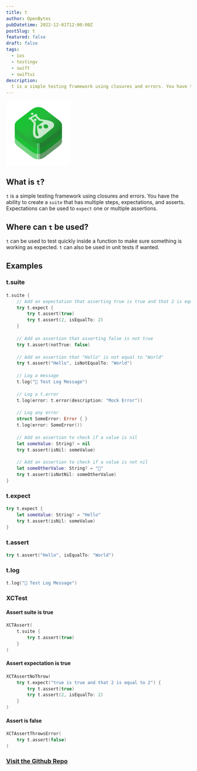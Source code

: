 ```yaml
---
title: t
author: OpenBytes
pubDatetime: 2022-12-01T12:00:00Z
postSlug: t
featured: false
draft: false
tags:
  - ios
  - testingv 
  - swift
  - swiftui
description:
  t is a simple testing framework using closures and errors. You have the ability to create a suite that has multiple steps, expectations, and asserts. Expectations can be used to expect one or multiple assertions.
---
```


<img src="/src/content/projects/images/openbytes-t.png" alt="Icon representing the OpenBytes t-framework." width="35%"/>


## What is `t`?

`t` is a simple testing framework using closures and errors. You have the ability to create a `suite` that has multiple steps, expectations, and asserts. Expectations can be used to `expect` one or multiple assertions.

## Where can `t` be used?

`t` can be used to test quickly inside a function to make sure something is working as expected. `t` can also be used in unit tests if wanted.

## Examples

### t.suite
```swift
t.suite {
    // Add an expectation that asserting true is true and that 2 is equal to 2
    try t.expect {
        try t.assert(true)
        try t.assert(2, isEqualTo: 2)
    }
    
    // Add an assertion that asserting false is not true
    try t.assert(notTrue: false)
    
    // Add an assertion that "Hello" is not equal to "World"
    try t.assert("Hello", isNotEqualTo: "World")
    
    // Log a message
    t.log("📣 Test Log Message")
    
    // Log a t.error
    t.log(error: t.error(description: "Mock Error"))
    
    // Log any error
    struct SomeError: Error { }
    t.log(error: SomeError())
    
    // Add an assertion to check if a value is nil
    let someValue: String? = nil
    try t.assert(isNil: someValue)
    
    // Add an assertion to check if a value is not nil
    let someOtherValue: String? = "💠"
    try t.assert(isNotNil: someOtherValue)
}
```

### t.expect
```swift
try t.expect {
    let someValue: String? = "Hello"
    try t.assert(isNil: someValue)
}
```

### t.assert
```swift
try t.assert("Hello", isEqualTo: "World")
```

### t.log
```swift
t.log("📣 Test Log Message")
```

### XCTest

#### Assert suite is true
```swift
XCTAssert(
    t.suite {
        try t.assert(true)
    }
)
```

#### Assert expectation is true
```swift
XCTAssertNoThrow(
    try t.expect("true is true and that 2 is equal to 2") {
        try t.assert(true)
        try t.assert(2, isEqualTo: 2)
    }
)
```

#### Assert is false
```swift
XCTAssertThrowsError(
    try t.assert(false)
)
```

### [Visit the Github Repo](https://github.com/0xOpenBytes/ios-base)